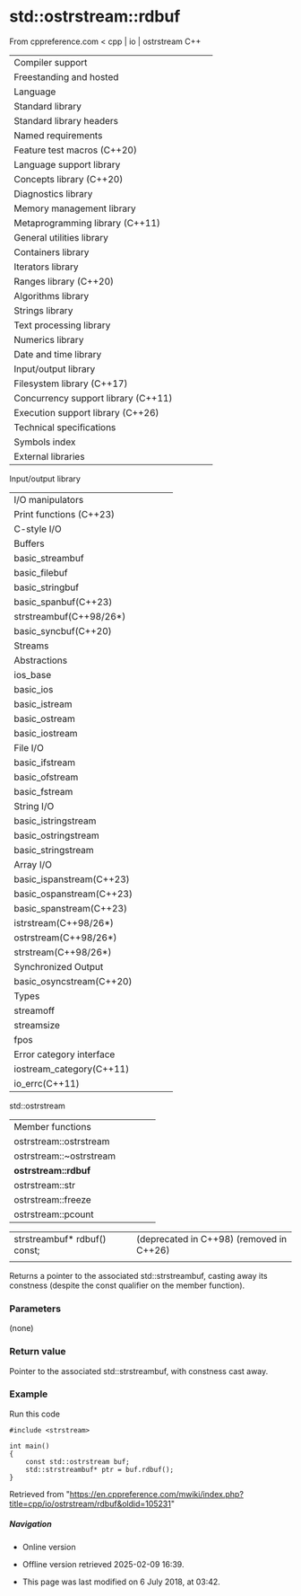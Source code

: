 # std::ostrstream::rdbuf

From cppreference.com
< cpp‎ | io‎ | ostrstream
C++

|  |  |  |  |  |
| --- | --- | --- | --- | --- |
| Compiler support | | | | |
| Freestanding and hosted | | | | |
| Language | | | | |
| Standard library | | | | |
| Standard library headers | | | | |
| Named requirements | | | | |
| Feature test macros (C++20) | | | | |
| Language support library | | | | |
| Concepts library (C++20) | | | | |
| Diagnostics library | | | | |
| Memory management library | | | | |
| Metaprogramming library (C++11) | | | | |
| General utilities library | | | | |
| Containers library | | | | |
| Iterators library | | | | |
| Ranges library (C++20) | | | | |
| Algorithms library | | | | |
| Strings library | | | | |
| Text processing library | | | | |
| Numerics library | | | | |
| Date and time library | | | | |
| Input/output library | | | | |
| Filesystem library (C++17) | | | | |
| Concurrency support library (C++11) | | | | |
| Execution support library (C++26) | | | | |
| Technical specifications | | | | |
| Symbols index | | | | |
| External libraries | | | | |

Input/output library

|  |  |  |  |  |
| --- | --- | --- | --- | --- |
| I/O manipulators | | | | |
| Print functions (C++23) | | | | |
| C-style I/O | | | | |
| Buffers | | | | |
| basic_streambuf | | | | |
| basic_filebuf | | | | |
| basic_stringbuf | | | | |
| basic_spanbuf(C++23) | | | | |
| strstreambuf(C++98/26\*) | | | | |
| basic_syncbuf(C++20) | | | | |
| Streams | | | | |
| Abstractions | | | | |
| ios_base | | | | |
| basic_ios | | | | |
| basic_istream | | | | |
| basic_ostream | | | | |
| basic_iostream | | | | |
| File I/O | | | | |
| basic_ifstream | | | | |
| basic_ofstream | | | | |
| basic_fstream | | | | |
| String I/O | | | | |
| basic_istringstream | | | | |
| basic_ostringstream | | | | |
| basic_stringstream | | | | |
| Array I/O | | | | |
| basic_ispanstream(C++23) | | | | |
| basic_ospanstream(C++23) | | | | |
| basic_spanstream(C++23) | | | | |
| istrstream(C++98/26\*) | | | | |
| ostrstream(C++98/26\*) | | | | |
| strstream(C++98/26\*) | | | | |
| Synchronized Output | | | | |
| basic_osyncstream(C++20) | | | | |
| Types | | | | |
| streamoff | | | | |
| streamsize | | | | |
| fpos | | | | |
| Error category interface | | | | |
| iostream_category(C++11) | | | | |
| io_errc(C++11) | | | | |

std::ostrstream

|  |  |  |  |  |
| --- | --- | --- | --- | --- |
| Member functions | | | | |
| ostrstream::ostrstream | | | | |
| ostrstream::~ostrstream | | | | |
| ****ostrstream::rdbuf**** | | | | |
| ostrstream::str | | | | |
| ostrstream::freeze | | | | |
| ostrstream::pcount | | | | |

|  |  |  |
| --- | --- | --- |
| strstreambuf\* rdbuf() const; |  | (deprecated in C++98)  (removed in C++26) |
|  |  |  |

Returns a pointer to the associated std::strstreambuf, casting away its constness (despite the const qualifier on the member function).

### Parameters

(none)

### Return value

Pointer to the associated std::strstreambuf, with constness cast away.

### Example

Run this code

```
#include <strstream>
 
int main()
{
    const std::ostrstream buf;
    std::strstreambuf* ptr = buf.rdbuf();
}

```

Retrieved from "<https://en.cppreference.com/mwiki/index.php?title=cpp/io/ostrstream/rdbuf&oldid=105231>"

##### Navigation

- Online version
- Offline version retrieved 2025-02-09 16:39.

- This page was last modified on 6 July 2018, at 03:42.